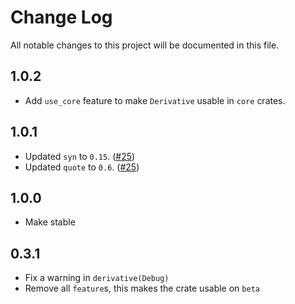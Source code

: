 # Change Log
All notable changes to this project will be documented in this file.

## 1.0.2
* Add `use_core` feature to make `Derivative` usable in `core` crates.

## 1.0.1
* Updated `syn` to `0.15`. ([#25][#25])
* Updated `quote` to `0.6`. ([#25][#25])

## 1.0.0
* Make stable

## 0.3.1
* Fix a warning in `derivative(Debug)`
* Remove all `feature`s, this makes the crate usable on `beta`

[#25]: https://github.com/mcarton/rust-derivative/issues/25
